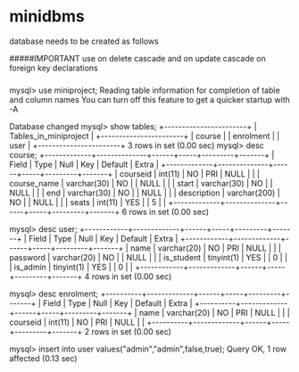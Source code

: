 # minidbms
database needs to be created as follows

#####IMPORTANT
use on delete cascade and on update cascade on foreign key declarations
#####
mysql> use miniproject;
Reading table information for completion of table and column names
You can turn off this feature to get a quicker startup with -A

Database changed
mysql> show tables;
+-----------------------+
| Tables_in_miniproject |
+-----------------------+
| course                |
| enrolment             |
| user                  |
+-----------------------+
3 rows in set (0.00 sec)
mysql> desc course;
+-------------+--------------+------+-----+---------+-------+
| Field       | Type         | Null | Key | Default | Extra |
+-------------+--------------+------+-----+---------+-------+
| courseid    | int(11)      | NO   | PRI | NULL    |       |
| course_name | varchar(30)  | NO   |     | NULL    |       |
| start       | varchar(30)  | NO   |     | NULL    |       |
| end         | varchar(30)  | NO   |     | NULL    |       |
| description | varchar(200) | NO   |     | NULL    |       |
| seats       | int(11)      | YES  |     | 5       |       |
+-------------+--------------+------+-----+---------+-------+
6 rows in set (0.00 sec)

mysql> desc user;
+------------+-------------+------+-----+---------+-------+
| Field      | Type        | Null | Key | Default | Extra |
+------------+-------------+------+-----+---------+-------+
| name       | varchar(20) | NO   | PRI | NULL    |       |
| password   | varchar(20) | NO   |     | NULL    |       |
| is_student | tinyint(1)  | YES  |     | 0       |       |
| is_admin   | tinyint(1)  | YES  |     | 0       |       |
+------------+-------------+------+-----+---------+-------+
4 rows in set (0.00 sec)

mysql> desc enrolment;
+----------+-------------+------+-----+---------+-------+
| Field    | Type        | Null | Key | Default | Extra |
+----------+-------------+------+-----+---------+-------+
| name     | varchar(20) | NO   | PRI | NULL    |       |
| courseid | int(11)     | NO   | PRI | NULL    |       |
+----------+-------------+------+-----+---------+-------+
2 rows in set (0.00 sec)

mysql> insert into user values("admin","admin",false,true);
Query OK, 1 row affected (0.13 sec)
